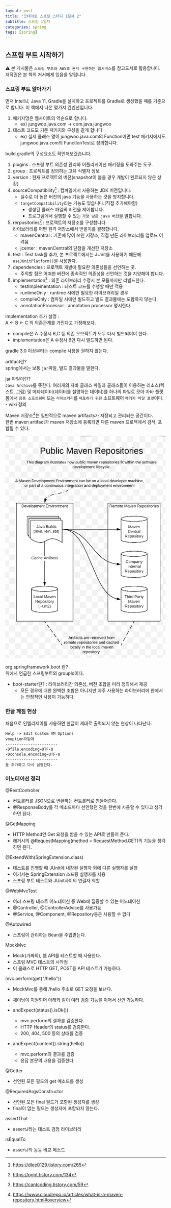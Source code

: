 ```yaml
---
layout: post
title: "코테이토 스프링 스터디 1일차 2"
subtitle: 스프링 1일차
categories: spring
tags: [spring]
---
```


## 스프링 부트 시작하기

⚠️ 본 게시물은 `스프링 부트와 AWS로 혼자 구현하는 웹서비스`를 참고도서로 활용합니다. 저작권은 본 책의 저서에게 있음을 알립니다.

### 스프링 부트 알아가기


먼저 IntelliJ, Java 11, Gradle을 설치하고 프로젝트를 Gradle로 생성했을 때를 기준으로 합니다. 이 책에서 나온 몇가지 컨벤션입니다.

1. 패키지명은 웹사이트의 역순으로 합니다.
    - ex) jungwoo.java.com -> com.java.jungwoo
2. 테스트 코드도 기존 패키지와 구성을 같게 합니다
    - ex) 실제 클래스 명이 jungwoo.java.com의 Function이면 test 패키지에서도 jungwoo.java.com의 FunctionTest로 정의합니다.

build.gradle의 구성요소도 확인해보겠습니다.

1. plugins : 스프링 부트 의존성 관리와 어플리케이션 패키징을 도와주는 도구.
2. group : 프로젝트를 정의하는 고유 식별자 정보
3. version : 현재 프로젝트의 버전(snapshot이 붙을 경우 개발이 완료되지 않은 상황)
4. sourceCompatibility[^1] : 컴파일에서 사용하는 JDK 버전입니다.
    - 실수로 더 높은 버전의 java 기능을 사용하는 것을 방지합니다.
    - `targetCompatibility`라는 기능도 있습니다.(직접 추가해야함)
        - 생성된 클래스 파일의 버전을 제어합니다.
        - 프로그램에서 실행할 수 있는 `가장 낮은 java 버전`을 말합니다.
5. rerpositories[^2] : 프로젝트의 저장소를 구성합니다.\
 라이브러리를 어떤 원격 저장소에서 받을지를 결정합니다.
    - mavenCentral : 기존에 많이 쓰인 저장소, 직접 만든 라이브러리를 업로드 어려움
    - jcenter : mavenCentral의 단점을 개선한 저장소
1. test : Test task를 추가, 본 프로젝트에서는 JUnit을 사용하기 때문에 `useJUnitPlatform()`을 사용한다.
2. dependencies : 프로젝트 개발에 필요한 의존성들을 선언하는 곳.
    - 주의할 점은 어떠한 버전에 종속적인 의존성을 선언하는 것을 지양해야 합니다.
3. implementation[^3] : 의존 라이브러리 수정시 본 모듈까지만 리빌드한다.
    - testImplementation : 테스트 코드를 수행할 때만 적용
    - runtimeOnly : runtime 시에만 필요한 라이브러리일 경우
    - compileOnly : 컴파일 시에만 빌드하고 빌드 결과물에는 포함하지 않는다.
    - annotationProcessor : annotation processor 명시한다.

implementation 추가 설명 :\
A <- B <- C 의 의존관계를 가진다고 가정해보자.

- compile은 A 수정시 B,C 등 의존 오브젝트가 모두 다시 빌드되어야 한다.
- implementation은 A 수정시 B만 다시 빌드하면 된다.

gradle 3.0 이상부터는 compile 사용을 권하지 않는다.

artifact란?\
spring에서는 보통 `jar`파일, 빌드 결과물을 말한다.

jar 파일이란?\
`Java Archive`를 뜻한다. 여러개의 자바 클래스 파일과 클래스들이 이용하는 리소스(텍스트, 그림) 및 메타데이터(데이터를 설명하는 데이터)를 하나의 파일로 모아 자바 플랫폼에서 `응용 소프트웨어` 또는 `라이브러리`를 `배포하기 위한` 소프트웨어 `패키지 파일 포맷`이다. - wiki 정의

Maven 저장소[^4]는 일반적으로 maven artifacts가 저장되고 관리되는 공간이다.\
한번 maven artifact가 maven 저장소에 등록되면 다른 maven 프로젝에서 검색, 포함될 수 있다. 

![img](../assets/img/230112/maven.jpg)

org.springframework.boot 란?\
위에서 언급한 스프링부트의 groupId이다.
-  boot-starter란? : 라이브러리간 의존성, 버전 조합을 미리 정의해서 제공
    - 모든 경우에 대한 완벽한 조합은 아니지만 자주 사용하는 라이브러리에 한에서는 안정적인 사용이 가능하다.

### 한글 깨짐 현상
처음으로 인텔리제이를 사용하면 한글이 제대로 출력되지 않는 현상이 나타난다.
```
Help -> Edit Custom VM Options
vmoption파일에 
-----------------------
-Dfile.encoding=UTF-8
-Dconsole.encoding=UTF-8
-----------------------
을 추가하고 다시 실행한다.
```
### 어노테이션 정리
@RestController
- 컨트롤러를 JSON으로 변환하는 컨트롤러로 만들어준다.
- @ResponseBody를 각 메소드마다 선언했던 것을 한번에 사용할 수 있다고 생각하면 된다.

@GetMapping
- HTTP Method인 Get 요청을 받을 수 있는 API로 만들어 준다.
- 레거시의 @RequestMapping(method = RequestMethod.GET)의 기능을 생각하면 된다.

@ExtendWith(SpringExtension.class)
- 테스트를 진행할 때 JUnit에 내장된 실행자 외에 다른 실행자를 실행
- 여기서는 SpringExtension 스프링 실행자를 사용
- 스프링 부트 테스트와 JUnit사이의 연결자 역할

@WebMvcTest
- 여러 스프링 테스트 어노테이션 중 Web에 집중할 수 있는 어노테이션
- @Controller, @ControllerAdvice를 사용가능
- @Service, @Component, @Repository등은 사용할 수 없다

@Autowired
- 스프링이 관리하는 Bean을 주입받는다.

MockMvc
- Mock(가짜의), 웹 API를 테스트할 때 사용한다.
- 스프링 MVC 테스트의 시작점
- 이 클래스로 HTTP GET, POST등 API 테스트가 가능하다.

mvc.perform(get("/hello"))
- MockMvc를 통해 /hello 주소로 GET 요청을 보낸다.
- 체이닝이 지원되어 아래와 같이 여러 검증 기능을 이어서 선언 가능하다.

- andExpect(status().isOk())
    - mvc.perform의 결과를 검증한다.
    - HTTP Header의 status를 검증한다.
    - 200, 404, 500 등의 상태를 검증
- andExpect(content().string(hello))
    - mvc.perform의 결과를 검증
    - 응답 본문의 내용을 검증한다.

@Getter
- 선언된 모든 필드의 get 메소드를 생성

@RequiredArgsConstructor
- 선언된 모든 final 필드가 포함된 생성자를 생성
- final이 없는 필드는 생성자에 포함되지 않는다.

assertThat
- assertJ라는 테스트 검정 라이브러리

isEqualTo 
- assertJ의 동등 비교 메소드




[^1]:https://dlee0129.tistory.com/265
[^2]:https://pgnt.tistory.com/134
[^3]:https://cantcoding.tistory.com/59
[^4]:https://www.cloudrepo.io/articles/what-is-a-maven-repository.html#overview
